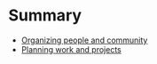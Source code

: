 # Summary

* [Organizing people and community](organizing/README.md)
* [Planning work and projects](projects/README.md)

